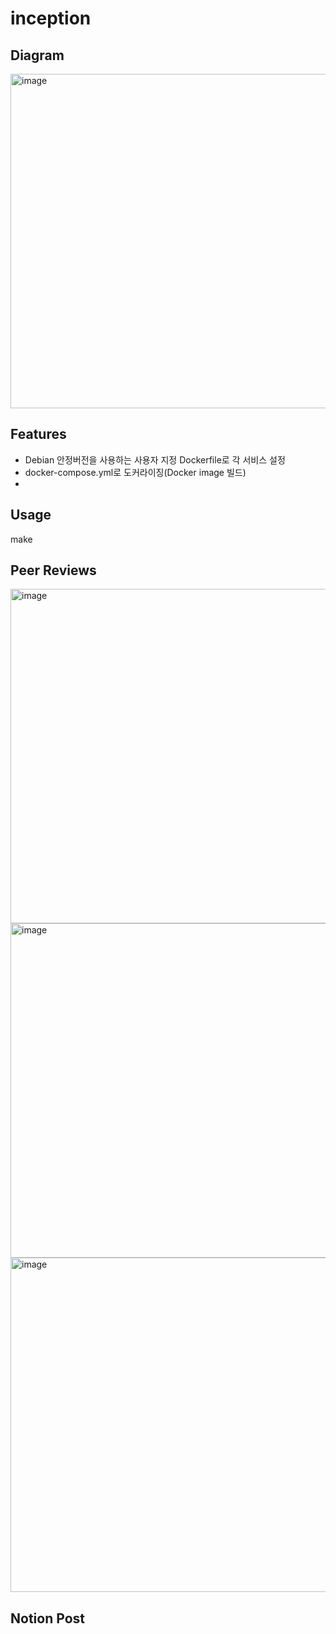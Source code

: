 # inception

## Diagram
<img width="535" alt="image" src="https://github.com/yeseulgangahan/inception/assets/88709878/6093e81f-a7fb-4b4f-b1ce-1aa30b9c0f71">

## Features
- Debian 안정버전을 사용하는 사용자 지정 Dockerfile로 각 서비스 설정
- docker-compose.yml로 도커라이징(Docker image 빌드)
- 

## Usage
make

## Peer Reviews
<img width="535" alt="image" src="https://github.com/yeseulgangahan/inception/assets/88709878/4caacbf6-411c-42e2-a366-13acf6fbd64d">
<img width="535" alt="image" src="https://github.com/yeseulgangahan/inception/assets/88709878/503a1d39-fa51-4057-bcc0-baf978f163c2">
<img width="535" alt="image" src="https://github.com/yeseulgangahan/inception/assets/88709878/04531b61-7e89-44aa-9594-fcbe1d8d5c4c">

## Notion Post
